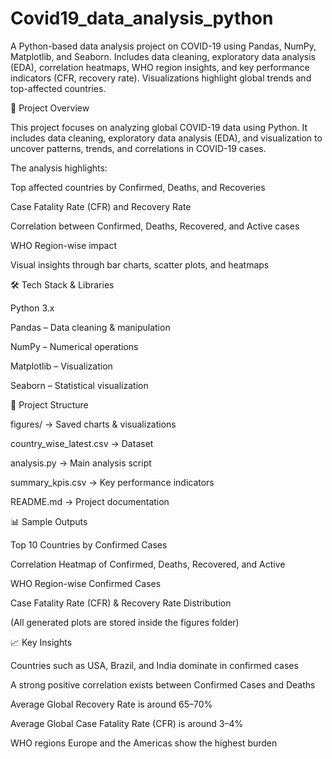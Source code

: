 # Covid19_data_analysis_python
A Python-based data analysis project on COVID-19 using Pandas, NumPy, Matplotlib, and Seaborn. Includes data cleaning, exploratory data analysis (EDA), correlation heatmaps, WHO region insights, and key performance indicators (CFR, recovery rate). Visualizations highlight global trends and top-affected countries.

📌 Project Overview

This project focuses on analyzing global COVID-19 data using Python. It includes data cleaning, exploratory data analysis (EDA), and visualization to uncover patterns, trends, and correlations in COVID-19 cases.

The analysis highlights:

Top affected countries by Confirmed, Deaths, and Recoveries

Case Fatality Rate (CFR) and Recovery Rate

Correlation between Confirmed, Deaths, Recovered, and Active cases

WHO Region-wise impact

Visual insights through bar charts, scatter plots, and heatmaps

🛠 Tech Stack & Libraries

Python 3.x

Pandas – Data cleaning & manipulation

NumPy – Numerical operations

Matplotlib – Visualization

Seaborn – Statistical visualization

📂 Project Structure

figures/ → Saved charts & visualizations

country_wise_latest.csv → Dataset

analysis.py → Main analysis script

summary_kpis.csv → Key performance indicators

README.md → Project documentation

📊 Sample Outputs

Top 10 Countries by Confirmed Cases

Correlation Heatmap of Confirmed, Deaths, Recovered, and Active

WHO Region-wise Confirmed Cases

Case Fatality Rate (CFR) & Recovery Rate Distribution


(All generated plots are stored inside the figures folder)

📈 Key Insights

Countries such as USA, Brazil, and India dominate in confirmed cases

A strong positive correlation exists between Confirmed Cases and Deaths

Average Global Recovery Rate is around 65–70%

Average Global Case Fatality Rate (CFR) is around 3–4%

WHO regions Europe and the Americas show the highest burden
